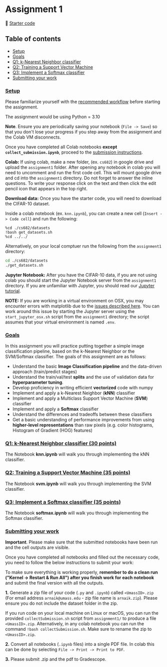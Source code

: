 # Assignment 1
📁 [Starter code](https://github.com/compsci589-summer24/compsci589-summer24.github.io/raw/main/pages/assignments/lib/assignment1_cs589.zip)

## Table of contents
- [Setup](#setup)
- [Goals](#goals)
- [Q1: k-Nearest Neighbor classifier](#q1-k-nearest-neighbor-classifier-30-points)
- [Q2: Training a Support Vector Machine](#q2-training-a-support-vector-machine-35-points)
- [Q3: Implement a Softmax classifier](#q3-implement-a-softmax-classifier-35-points)
- [Submitting your work](#submitting-your-work)


### [Setup](#setup)

Please familiarize yourself with the [recommended workflow](/pages/notes/doc/setup-instructions.html) before starting the assignment. 

The assignment would be using Python = 3.10

**Note**. Ensure you are periodically saving your notebook (`File -> Save`) so that you don't lose your progress if you step away from the assignment and the Colab VM disconnects.

Once you have completed all Colab notebooks **except `collect_submission.ipynb`**, proceed to the [submission instructions](#submitting-your-work).


**Colab:**
If using colab, make a new folder, (ex. `cs682`) in google drive and upload the `assignment1` folder. After opening any notebook in colab you will need to uncomment and run the first code cell. This will mount google drive and cd into the `assignment1` directory. Do not forget to answer the inline questions. To write your response click on the text and then click the edit pencil icon that appears in the top right.

**Download data:**
Once you have the starter code, you will need to download the CIFAR-10 dataset.

Inside a colab notebook (ex. `knn.ipynb`), you can create a new cell (`Insert -> Code cell`) and run the following:

```
%cd ./cs682/datasets
!bash get_datasets.sh
%cd ../../
```

Alternatively, on your local comptuer run the following from the `assignment1` directory:

```bash
cd ./cs682/datasets
./get_datasets.sh
```

**Jupyter Notebook:**
After you have the CIFAR-10 data, if you are not using colab you should start the Jupyter Notebook server from the
`assignment1` directory. If you are unfamiliar with Jupyter, you should read our
[Jupyter tutorial](/pages/notes/doc/jupyter-tutorial.html).

**NOTE:** If you are working in a virtual environment on OSX, you may encounter
errors with matplotlib due to the [issues described here](http://matplotlib.org/faq/virtualenv_faq.html). You can work around this issue by starting the Jupyter server using the `start_jupyter_osx.sh` script from the `assignment1` directory; the script assumes that your virtual environment is named `.env`.

### [Goals](#goals)

In this assignment you will practice putting together a simple image classification pipeline, based on the k-Nearest Neighbor or the SVM/Softmax classifier. The goals of this assignment are as follows:

- Understand the basic **Image Classification pipeline** and the data-driven approach (train/predict stages)
- Understand the train/val/test **splits** and the use of validation data for **hyperparameter tuning**.
- Develop proficiency in writing efficient **vectorized** code with numpy
- Implement and apply a k-Nearest Neighbor (**kNN**) classifier
- Implement and apply a Multiclass Support Vector Machine (**SVM**) classifier
- Implement and apply a **Softmax** classifier
- Understand the differences and tradeoffs between these classifiers
- Get a basic understanding of performance improvements from using **higher-level representations** than raw pixels (e.g. color histograms, Histogram of Gradient (HOG) features)

### [Q1: k-Nearest Neighbor classifier (30 points)](#q1-k-nearest-neighbor-classifier-30-points)

The Notebook **knn.ipynb** will walk you through implementing the kNN classifier.

### [Q2: Training a Support Vector Machine (35 points)](#q2-training-a-support-vector-machine-35-points)

The Notebook **svm.ipynb** will walk you through implementing the SVM classifier.

### [Q3: Implement a Softmax classifier (35 points)](#q3-implement-a-softmax-classifier-35-points)

The Notebook **softmax.ipynb** will walk you through implementing the Softmax classifier.

### [Submitting your work](#submitting-your-work)

**Important**. Please make sure that the submitted notebooks have been run and the cell outputs are visible.

Once you have completed all notebooks and filled out the necessary code, you need to follow the below instructions to submit your work:

To make sure everything is working properly, **remember to do a clean run ("Kernel -> Restart & Run All") after you finish work for each notebook** and submit the final version with all the outputs. 

**1.** Generate a zip file of your code (`.py` and `.ipynb`) called `<UmassID>.zip` (For email address `arnaik@umass.edu` - zip file name is `arnaik.zip`). Please ensure you do not include the dataset folder in the zip.

If you run code on your local machine on Linux or macOS,  you can run the provided `collectSubmission.sh` script from `assignment1/` to produce a file `<UmassID>.zip`. Alternatively, in any colab notebook you can run the command `!bash collectSubmission.sh`. Make sure to rename the zip to `<UmassID>.zip`.

**2.** Convert all notebooks (`.ipynb` files) into a single PDF file. In colab this can be done by selecting `File -> Print -> Print to PDF`.

**3.** Please submit <UmassID>.zip and the pdf to Gradescope.